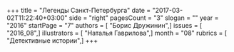+++
title = "Легенды Санкт-Петербурга"
date = "2017-03-02T11:22:40+03:00"
side = "right"
pagesCount = "3"
slogan = ""
year = "2016"
startPage = "7"
authors = [ "Борис Дружинин",]
issues = [ "2016_08",]
illustrators = [ "Наталья Гаврилова",]
month = "08"
rubrics = [ "Детективные истории",]
+++
